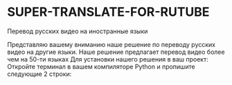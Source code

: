 # SUPER-TRANSLATE-FOR-RUTUBE
Перевод русских видео на иностранные языки

Представляю вашему вниманию наше решение по переводу русских видео на другие языки.
Наше решение предлагает перевод видео более чем на 50-ти языках
  Для установки нашего решения в ваш проект:
Откройте терминал в вашем компиляторе Python и пропишите следующие 2 строки:
```git clone
